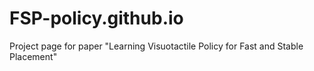 # FSP-policy.github.io
Project page for paper "Learning Visuotactile Policy for Fast and Stable Placement"
